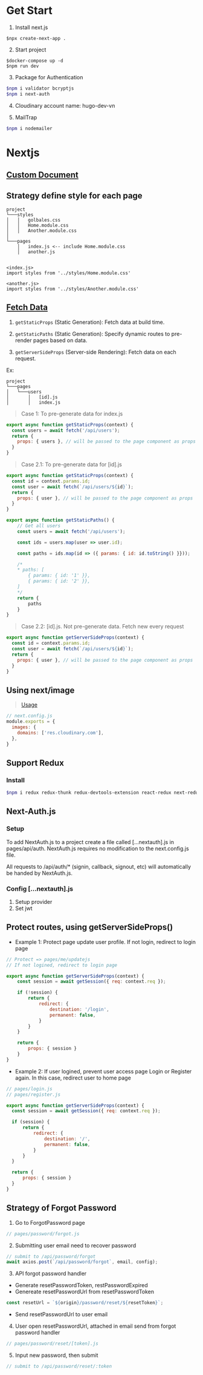 # Get Start

1. Install next.js
```
$npx create-next-app .
```

2. Start project
```
$docker-compose up -d
$npm run dev
```

3. Package for Authentication
``` bash
$npm i validator bcryptjs
$npm i next-auth
```

4. Cloudinary account
name: hugo-dev-vn

5. MailTrap
```bash
$npm i nodemailer
```

# Nextjs

## [Custom Document](https://nextjs.org/docs/advanced-features/custom-document)

## Strategy define style for each page
```
project
└───styles
│   │   golbales.css
│   │   Home.module.css
│   │   Another.module.css
│   
└───pages
    │   index.js <-- include Home.module.css
    │   another.js


<index.js>
import styles from '../styles/Home.module.css'

<another.js>
import styles from '../styles/Another.module.css'

```

## [Fetch Data](https://nextjs.org/docs/basic-features/data-fetching)

1. `getStaticProps` (Static Generation): Fetch data at build time.


2. `getStaticPaths` (Static Generation): Specify dynamic routes to pre-render pages based on data.


3. `getServerSideProps` (Server-side Rendering): Fetch data on each request.

Ex:
```
project
└───pages
│   └───users
│       │   [id].js
│       │   index.js

```

> Case 1: To pre-generate data for index.js
``` js
export async function getStaticProps(context) {
  const users = await fetch('/api/users');
  return {
    props: { users }, // will be passed to the page component as props
  }
}
```


> Case 2.1: To pre-generate data for [id].js
``` js
export async function getStaticProps(context) {
  const id = context.params.id;    
  const user = await fetch(`/api/users/${id}`);
  return {
    props: { user }, // will be passed to the page component as props
  }
}

export async function getStaticPaths() {
    // Get all users
    const users = await fetch('/api/users');

    const ids = users.map(user => user.id);

    const paths = ids.map(id => ({ params: { id: id.toString() }}));

    /*
    * paths: [
        { params: { id: '1' }},
        { params: { id: '2' }},
    ]
    */
    return {
        paths
    }
}

```


> Case 2.2: [id].js. Not pre-generate data. Fetch new every request
``` js
export async function getServerSideProps(context) {
  const id = context.params.id;    
  const user = await fetch(`/api/users/${id}`);
  return {
    props: { user }, // will be passed to the page component as props
  }
}
```

## Using next/image
> [Usage](https://nextjs.org/docs/messages/next-image-unconfigured-host)

``` js
// next.config.js
module.exports = {
  images: {
    domains: ['res.cloudinary.com'],
  },
}

```

## Support Redux

### Install
``` bash
$npm i redux redux-thunk redux-devtools-extension react-redux next-redux-wrapper
```

## Next-Auth.js

### Setup

To add NextAuth.js to a project create a file called [...nextauth].js in pages/api/auth. NextAuth.js requires no modification to the next.config.js file.

All requests to /api/auth/* (signin, callback, signout, etc) will automatically be handed by NextAuth.js.

### Config [...nextauth].js
1. Setup provider
2. Set jwt

## Protect routes, using getServerSideProps()

* Example 1: Protect page update user profile. If not login, redirect to login page
```js
// Protect => pages/me/updatejs
// If not logined, redirect to login page

export async function getServerSideProps(context) {
    const session = await getSession({ req: context.req });

    if (!session) {
        return {
            redirect: {
                destination: '/login',
                permanent: false,
            }
        }
    }

    return {
        props: { session }
    }
}

```

* Example 2: If user logined, prevent user access page Login or Register again. In this case, redirect user to home page

```js
// pages/login.js
// pages/register.js

export async function getServerSideProps(context) {
  const session = await getSession({ req: context.req });

  if (session) {
      return {
          redirect: {
              destination: '/',
              permanent: false,
          }
      }
  }

  return {
      props: { session }
  }
}

```

## Strategy of Forgot Password

1. Go to ForgotPassword page
``` js
// pages/password/forgot.js
```

2. Submitting user email need to recover password
``` js
// submit to /api/password/forgot
await axios.post(`/api/password/forgot`, email, config);
```
3. API forgot password handler
- Generate resetPasswordToken, restPasswordExpired
- Genereate resetPasswordUrl from resetPasswordToken
``` js
const resetUrl = `${origin}/password/reset/${resetToken}`;
```

- Send resetPasswordUrl to user email

4. User open resetPasswordUrl, attached in email send from forgot password handler
```js
// pages/password/reset/[token].js
```

5. Input new password, then submit
``` js
// submit to /api/password/reset/:token
```
